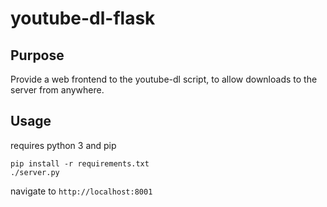 # youtube-dl-flask
## Purpose 
Provide a web frontend to the youtube-dl script, to allow downloads to the server from anywhere.

## Usage
requires python 3 and pip
```
pip install -r requirements.txt
./server.py
```

navigate to `http://localhost:8001`
